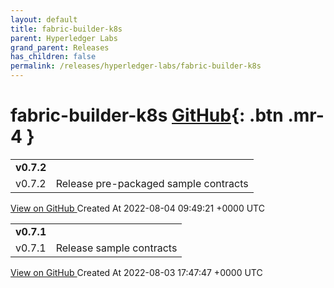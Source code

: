 ```yaml
---
layout: default
title: fabric-builder-k8s
parent: Hyperledger Labs
grand_parent: Releases
has_children: false
permalink: /releases/hyperledger-labs/fabric-builder-k8s
---
```


# fabric-builder-k8s <span class="fs-3 right-align">[GitHub](https://github.com/hyperledger-labs/fabric-builder-k8s){: .btn .mr-4 }</span>


<div>
    <table>
        <tr>
            <td colspan="2">
                <b>
                    v0.7.2
                </b>
            </td>
        </tr>
        <tr>
            <td>
                <span class="chip">
                    v0.7.2
                </span>
            </td>
            <td>
                Release pre-packaged sample contracts
            </td>
        </tr>
    </table>
    <a href="https://github.com/hyperledger-labs/fabric-builder-k8s/releases/tag/v0.7.2" class=".btn">
        View on GitHub
    </a>
    <span class="right-align">
        Created At 2022-08-04 09:49:21 +0000 UTC
    </span>
</div>

<div>
    <table>
        <tr>
            <td colspan="2">
                <b>
                    v0.7.1
                </b>
            </td>
        </tr>
        <tr>
            <td>
                <span class="chip">
                    v0.7.1
                </span>
            </td>
            <td>
                Release sample contracts
            </td>
        </tr>
    </table>
    <a href="https://github.com/hyperledger-labs/fabric-builder-k8s/releases/tag/v0.7.1" class=".btn">
        View on GitHub
    </a>
    <span class="right-align">
        Created At 2022-08-03 17:47:47 +0000 UTC
    </span>
</div>

